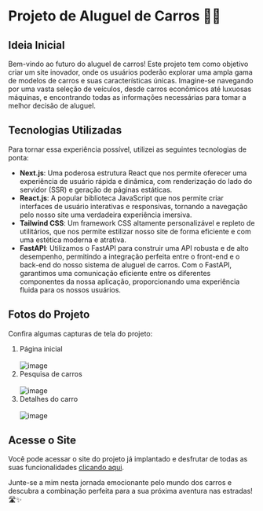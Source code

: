 # Projeto de Aluguel de Carros 🚗💨

## Ideia Inicial
Bem-vindo ao futuro do aluguel de carros! Este projeto tem como objetivo criar um site inovador, onde os usuários poderão explorar uma ampla gama de modelos de carros e suas características únicas. Imagine-se navegando por uma vasta seleção de veículos, desde carros econômicos até luxuosas máquinas, e encontrando todas as informações necessárias para tomar a melhor decisão de aluguel.

## Tecnologias Utilizadas
Para tornar essa experiência possível, utilizei as seguintes tecnologias de ponta:
- **Next.js**: Uma poderosa estrutura React que nos permite oferecer uma experiência de usuário rápida e dinâmica, com renderização do lado do servidor (SSR) e geração de páginas estáticas.
- **React.js**: A popular biblioteca JavaScript que nos permite criar interfaces de usuário interativas e responsivas, tornando a navegação pelo nosso site uma verdadeira experiência imersiva.
- **Tailwind CSS**: Um framework CSS altamente personalizável e repleto de utilitários, que nos permite estilizar nosso site de forma eficiente e com uma estética moderna e atrativa.
- **FastAPI**: Utilizamos o FastAPI para construir uma API robusta e de alto desempenho, permitindo a integração perfeita entre o front-end e o back-end do nosso sistema de aluguel de carros. Com o FastAPI, garantimos uma comunicação eficiente entre os diferentes componentes da nossa aplicação, proporcionando uma experiência fluida para os nossos usuários.

## Fotos do Projeto
Confira algumas capturas de tela do projeto:

1. Página inicial <br><br> ![image](https://github.com/devCaiquedePaula/Car-Showcase/assets/104093663/c997d364-3442-4c8d-bee4-a55605a22f7b)
2. Pesquisa de carros  <br><br> ![image](https://github.com/devCaiquedePaula/Car-Showcase/assets/104093663/a74fb800-b0bb-4d6c-9056-435172e2cca1)
3. Detalhes do carro <br><br> ![image](https://github.com/devCaiquedePaula/Car-Showcase/assets/104093663/62fc8247-3892-4988-9559-d66327ce400f)

## Acesse o Site
Você pode acessar o site do projeto já implantado e desfrutar de todas as suas funcionalidades [clicando aqui](link_do_site_deployado).

Junte-se a mim nesta jornada emocionante pelo mundo dos carros e descubra a combinação perfeita para a sua próxima aventura nas estradas! 🛣️✨
